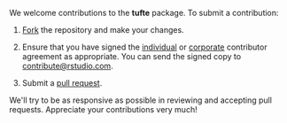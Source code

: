 We welcome contributions to the **tufte** package. To submit a contribution:

1. [Fork](https://github.com/rstudio/tufte/fork) the repository and make your changes.

2. Ensure that you have signed the [individual](https://www.rstudio.com/wp-content/uploads/2014/06/RStudioIndividualContributorAgreement.pdf) or [corporate](https://www.rstudio.com/wp-content/uploads/2014/06/RStudioCorporateContributorAgreement.pdf) contributor agreement as appropriate. You can send the signed copy to contribute@rstudio.com.

3. Submit a [pull request](https://help.github.com/articles/using-pull-requests).

We'll try to be as responsive as possible in reviewing and accepting pull requests. Appreciate your contributions very much!
